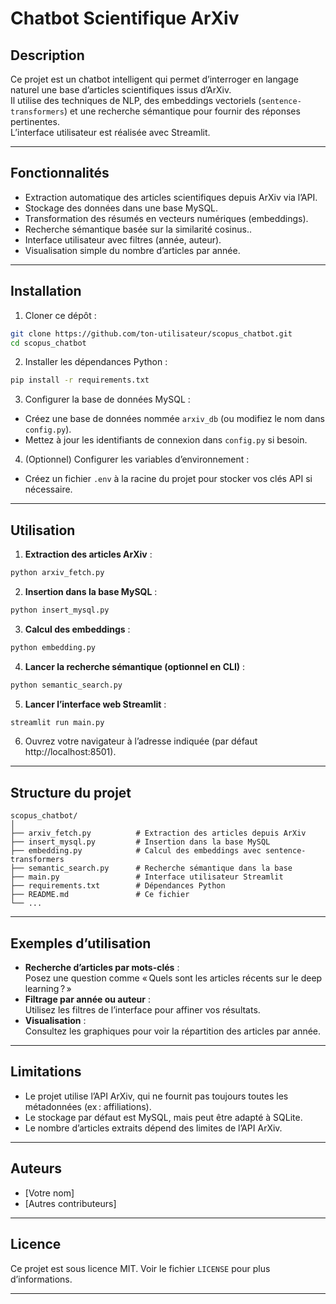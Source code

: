 # Chatbot Scientifique ArXiv

## Description

Ce projet est un chatbot intelligent qui permet d’interroger en langage naturel une base d’articles scientifiques issus d’ArXiv.  
Il utilise des techniques de NLP, des embeddings vectoriels (`sentence-transformers`) et une recherche sémantique pour fournir des réponses pertinentes.  
L’interface utilisateur est réalisée avec Streamlit.

---

## Fonctionnalités

- Extraction automatique des articles scientifiques depuis ArXiv via l’API.
- Stockage des données dans une base MySQL.
- Transformation des résumés en vecteurs numériques (embeddings).
- Recherche sémantique basée sur la similarité cosinus..
- Interface utilisateur avec filtres (année, auteur).
- Visualisation simple du nombre d’articles par année.

---

## Installation

1. Cloner ce dépôt :

```bash
git clone https://github.com/ton-utilisateur/scopus_chatbot.git
cd scopus_chatbot
```

2. Installer les dépendances Python :

```bash
pip install -r requirements.txt
```

3. Configurer la base de données MySQL :

- Créez une base de données nommée `arxiv_db` (ou modifiez le nom dans `config.py`).
- Mettez à jour les identifiants de connexion dans `config.py` si besoin.

4. (Optionnel) Configurer les variables d’environnement :

- Créez un fichier `.env` à la racine du projet pour stocker vos clés API si nécessaire.

---

## Utilisation

1. **Extraction des articles ArXiv** :

```bash
python arxiv_fetch.py
```

2. **Insertion dans la base MySQL** :

```bash
python insert_mysql.py
```

3. **Calcul des embeddings** :

```bash
python embedding.py
```

4. **Lancer la recherche sémantique (optionnel en CLI)** :

```bash
python semantic_search.py
```

5. **Lancer l’interface web Streamlit** :

```bash
streamlit run main.py
```

6. Ouvrez votre navigateur à l’adresse indiquée (par défaut http://localhost:8501).

---

## Structure du projet

```
scopus_chatbot/
│
├── arxiv_fetch.py          # Extraction des articles depuis ArXiv
├── insert_mysql.py         # Insertion dans la base MySQL
├── embedding.py            # Calcul des embeddings avec sentence-transformers
├── semantic_search.py      # Recherche sémantique dans la base
├── main.py                 # Interface utilisateur Streamlit
├── requirements.txt        # Dépendances Python
├── README.md               # Ce fichier
└── ...
```

---

## Exemples d’utilisation

- **Recherche d’articles par mots-clés** :  
  Posez une question comme « Quels sont les articles récents sur le deep learning ? »
- **Filtrage par année ou auteur** :  
  Utilisez les filtres de l’interface pour affiner vos résultats.
- **Visualisation** :  
  Consultez les graphiques pour voir la répartition des articles par année.

---

## Limitations

- Le projet utilise l’API ArXiv, qui ne fournit pas toujours toutes les métadonnées (ex : affiliations).
- Le stockage par défaut est MySQL, mais peut être adapté à SQLite.
- Le nombre d’articles extraits dépend des limites de l’API ArXiv.

---

## Auteurs

- [Votre nom]
- [Autres contributeurs]

---

## Licence

Ce projet est sous licence MIT. Voir le fichier `LICENSE` pour plus d’informations.

---